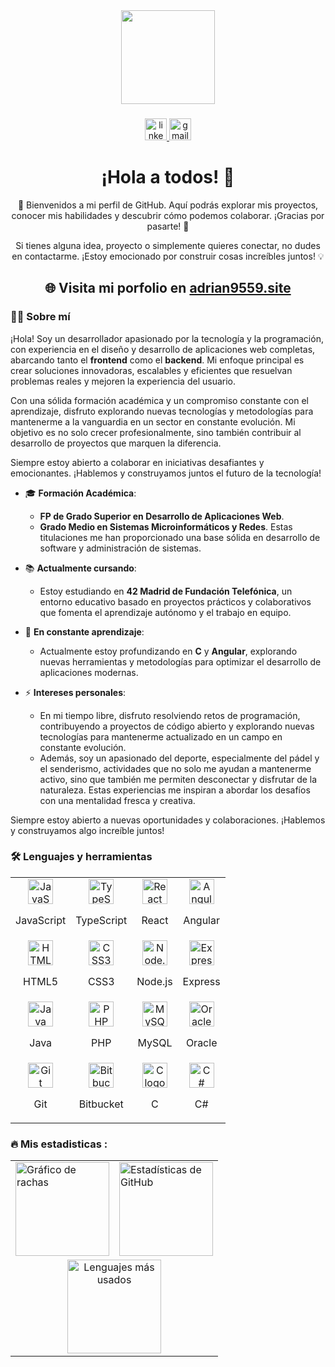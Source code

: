 <div align="center">
	<img height="150" src="https://media.giphy.com/media/M9gbBd9nbDrOTu1Mqx/giphy.gif"  />
</div>

###

<div align="center">
	<a href="https://www.linkedin.com/in/adrián-escribano-pérez">
		<img src="https://img.shields.io/static/v1?message=LinkedIn&logo=linkedin&label=&color=0077B5&logoColor=white&labelColor=&style=for-the-badge" height="35" alt="linkedin logo"  />
	</a>
	<a href="mailto:adrian.escribano3@gmail.com">
		<img src="https://img.shields.io/static/v1?message=Gmail&logo=gmail&label=&color=D14836&logoColor=white&labelColor=&style=for-the-badge" height="35" alt="gmail logo" />
	</a>
</div>

###

<h1 align="center">¡Hola a todos! 👋</h1>
<p align="center">🎉 Bienvenidos a mi perfil de GitHub. Aquí podrás explorar mis proyectos, conocer mis habilidades y descubrir cómo podemos colaborar. ¡Gracias por pasarte! 🚀</p>
<p align="center">Si tienes alguna idea, proyecto o simplemente quieres conectar, no dudes en contactarme. ¡Estoy emocionado por construir cosas increíbles juntos! 💡</p>

<div align="center">
	<h2>🌐 Visita mi porfolio en <a href="https://adrian9559.site/">adrian9559.site</a></h2>
</div>

### 👨‍💻 Sobre mí

¡Hola! Soy un desarrollador apasionado por la tecnología y la programación, con experiencia en el diseño y desarrollo de aplicaciones web completas, abarcando tanto el **frontend** como el **backend**. Mi enfoque principal es crear soluciones innovadoras, escalables y eficientes que resuelvan problemas reales y mejoren la experiencia del usuario.

Con una sólida formación académica y un compromiso constante con el aprendizaje, disfruto explorando nuevas tecnologías y metodologías para mantenerme a la vanguardia en un sector en constante evolución. Mi objetivo es no solo crecer profesionalmente, sino también contribuir al desarrollo de proyectos que marquen la diferencia.

Siempre estoy abierto a colaborar en iniciativas desafiantes y emocionantes. ¡Hablemos y construyamos juntos el futuro de la tecnología!

- 🎓 **Formación Académica**: 
	- **FP de Grado Superior en Desarrollo de Aplicaciones Web**.
	- **Grado Medio en Sistemas Microinformáticos y Redes**.
	Estas titulaciones me han proporcionado una base sólida en desarrollo de software y administración de sistemas.

- 📚 **Actualmente cursando**: 
	- Estoy estudiando en **42 Madrid de Fundación Telefónica**, un entorno educativo basado en proyectos prácticos y colaborativos que fomenta el aprendizaje autónomo y el trabajo en equipo.

- 🌱 **En constante aprendizaje**: 
	- Actualmente estoy profundizando en **C** y **Angular**, explorando nuevas herramientas y metodologías para optimizar el desarrollo de aplicaciones modernas.

- ⚡ **Intereses personales**: 
	- En mi tiempo libre, disfruto resolviendo retos de programación, contribuyendo a proyectos de código abierto y explorando nuevas tecnologías para mantenerme actualizado en un campo en constante evolución. 
	- Además, soy un apasionado del deporte, especialmente del pádel y el senderismo, actividades que no solo me ayudan a mantenerme activo, sino que también me permiten desconectar y disfrutar de la naturaleza. Estas experiencias me inspiran a abordar los desafíos con una mentalidad fresca y creativa.

Siempre estoy abierto a nuevas oportunidades y colaboraciones. ¡Hablemos y construyamos algo increíble juntos!

###

<h3 align="left">🛠 Lenguajes y herramientas</h3>
<div align="center">
	<table>
		<tr>
			<td align="center">
				<img src="https://cdn.jsdelivr.net/gh/devicons/devicon/icons/javascript/javascript-original.svg" height="40" alt="JavaScript logo" />
				<p>JavaScript</p>
			</td>
			<td align="center">
				<img src="https://cdn.jsdelivr.net/gh/devicons/devicon/icons/typescript/typescript-original.svg" height="40" alt="TypeScript logo" />
				<p>TypeScript</p>
			</td>
			<td align="center">
				<img src="https://cdn.jsdelivr.net/gh/devicons/devicon/icons/react/react-original.svg" height="40" alt="React logo" />
				<p>React</p>
			</td>
			<td align="center">
				<img src="https://cdn.jsdelivr.net/gh/devicons/devicon/icons/angularjs/angularjs-original.svg" height="40" alt="Angular logo" />
				<p>Angular</p>
			</td>
		</tr>
		<tr>
			<td align="center">
				<img src="https://cdn.jsdelivr.net/gh/devicons/devicon/icons/html5/html5-original.svg" height="40" alt="HTML5 logo" />
				<p>HTML5</p>
			</td>
			<td align="center">
				<img src="https://cdn.jsdelivr.net/gh/devicons/devicon/icons/css3/css3-original.svg" height="40" alt="CSS3 logo" />
				<p>CSS3</p>
			</td>
			<td align="center">
				<img src="https://cdn.jsdelivr.net/gh/devicons/devicon/icons/nodejs/nodejs-original.svg" height="40" alt="Node.js logo" />
				<p>Node.js</p>
			</td>
			<td align="center">
				<img src="https://cdn.jsdelivr.net/gh/devicons/devicon/icons/express/express-original.svg" height="40" alt="Express logo" />
				<p>Express</p>
			</td>
		</tr>
		<tr>
			<td align="center">
				<img src="https://cdn.jsdelivr.net/gh/devicons/devicon/icons/java/java-original.svg" height="40" alt="Java logo" />
				<p>Java</p>
			</td>
			<td align="center">
				<img src="https://cdn.jsdelivr.net/gh/devicons/devicon/icons/php/php-original.svg" height="40" alt="PHP logo" />
				<p>PHP</p>
			</td>
			<td align="center">
				<img src="https://cdn.jsdelivr.net/gh/devicons/devicon/icons/mysql/mysql-original.svg" height="40" alt="MySQL logo" />
				<p>MySQL</p>
			</td>
			<td align="center">
				<img src="https://cdn.jsdelivr.net/gh/devicons/devicon/icons/oracle/oracle-original.svg" height="40" alt="Oracle logo" />
				<p>Oracle</p>
			</td>
		</tr>
		<tr>
			<td align="center">
				<img src="https://cdn.jsdelivr.net/gh/devicons/devicon/icons/git/git-original.svg" height="40" alt="Git logo" />
				<p>Git</p>
			</td>
			<td align="center">
				<img src="https://cdn.jsdelivr.net/gh/devicons/devicon/icons/bitbucket/bitbucket-original.svg" height="40" alt="Bitbucket logo" />
				<p>Bitbucket</p>
			</td>
			<td align="center">
				<img src="https://cdn.jsdelivr.net/gh/devicons/devicon/icons/c/c-original.svg" height="40" alt="C logo" />
				<p>C</p>
			</td>
			<td align="center">
				<img src="https://cdn.jsdelivr.net/gh/devicons/devicon/icons/csharp/csharp-original.svg" height="40" alt="C# logo" />
				<p>C#</p>
			</td>
		</tr>
	</table>
</div>

###

<h3 align="left">🔥   Mis estadisticas :</h3>

<div align="center">
	<table>
		<tr>
			<td>
				<img src="https://streak-stats.demolab.com?user=adrian-9559&locale=es&mode=daily&theme=dark&hide_border=false&border_radius=5&order=3" height="150" alt="Gráfico de rachas" />
			</td>
			<td>
				<img src="https://github-readme-stats.vercel.app/api?username=adrian-9559&show_icons=true&theme=dark&hide_border=false&border_radius=5" height="150" alt="Estadísticas de GitHub" />
			</td>
		</tr>
		<tr>
			<td colspan="2" align="center">
				<img src="https://github-readme-stats.vercel.app/api/top-langs/?username=adrian-9559&layout=compact&theme=dark&hide_border=false&border_radius=5" height="150" alt="Lenguajes más usados" />
			</td>
		</tr>
	</table>
</div>
